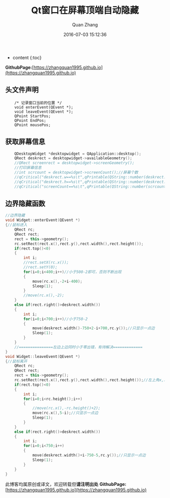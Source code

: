 ﻿---
layout: post
title: "Qt窗口在屏幕顶端自动隐藏"
date: 2016-07-03 15:12:36
categories: Qt
tags: Qt
author: Quan Zhang
--- 


* content
{:toc}


**GithubPage:**[https://zhangquan1995.github.io](https://zhangquan1995.github.io)

## 头文件声明

```
    /* 记录窗口当前的位置 */
    void enterEvent(QEvent *);
    void leaveEvent(QEvent *);
    QPoint StartPos;
    QPoint EndPos;
    QPoint mousePos;
```
## 获取屏幕信息

```c++
    QDesktopWidget *desktopwidget = QApplication::desktop();
    QRect deskrect = desktopwidget->availableGeometry();
    //QRect screenrect = desktopwidget->screenGeometry();
    //打印屏幕信息
    //int scrcount = desktopwidget->screenCount();//屏幕个数
    //qCritical("deskrect.w==%s\t",qPrintable(QString::number(deskrect.width())));
    //qCritical("deskrect.h==%s\t",qPrintable(QString::number(deskrect.height())));
    //qCritical("screenCount==%s\t",qPrintable(QString::number(scrcount)));
```
## 边界隐藏函数

```c++
//边界隐藏
void Widget::enterEvent(QEvent *)
{//鼠标进入
    QRect rc;
    QRect rect;
    rect = this->geometry();
    rc.setRect(rect.x(),rect.y(),rect.width(),rect.height());
    if(rect.top()<0)
    {
        int i;
        //rect.setX(rc.x());
        //rect.setY(0);
        for(i=0;i<400;i++)//小于500-2即可，否则不断出现
        {
            move(rc.x(),-2+i-400);
            Sleep(1);
        }
        //move(rc.x(),-2);
    }
    else if(rect.right()>deskrect.width())
    {
        int i;
        for(i=0;i<700;i++)//小于750-2
        {
            move(deskrect.width()-750+2-i+700,rc.y());//只显示一点边
            Sleep(1);
        }
    }
    //===============左边上边同时小于零出错，有待解决=============
}
void Widget::leaveEvent(QEvent *)
{//鼠标离开
    QRect rc;
    QRect rect;
    rect = this->geometry();
    rc.setRect(rect.x(),rect.y(),rect.width(),rect.height());//左上角x,左上角y,宽，高
    if(rect.top()<0)
    {
        int i;
        for(i=0;i<rc.height();i++)
        {
            //move(rc.x(),-rc.height()+2);
            move(rc.x(),5-i);//只显示一点边
            Sleep(1);
        }
    }
    else if(rect.right()>deskrect.width())
    {
        int i;
        for(i=0;i<750;i++)
        {
            move(deskrect.width()+i-750-5,rc.y());//只显示一点边
            Sleep(1);
        }
    }
}
```
此博客均属原创或译文，欢迎转载但**请注明出处** 
**GithubPage:**[https://zhangquan1995.github.io](https://zhangquan1995.github.io)